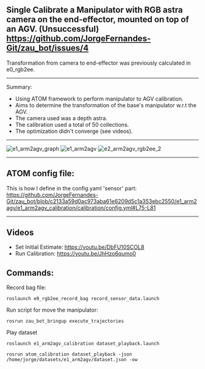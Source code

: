 ## Single Calibrate a Manipulator with RGB astra camera on the end-effector, mounted on top of an AGV. (Unsuccessful) https://github.com/JorgeFernandes-Git/zau_bot/issues/4
Transformation from camera to end-effector was previously calculated in e0_rgb2ee.
_______________________________

Summary: 
* Using ATOM framework to perform manipulator to AGV calibration. 
* Aims to determine the transformation of the base's manipulator w.r.t the AGV.
* The camera used was a depth astra. 
* The calibration used a total of 50 collections.
* The optimization didn't converge (see videos).
_______________________________

![e1_arm2agv_graph](https://user-images.githubusercontent.com/80167550/218805628-258351d5-0e79-447c-b5e4-60f4745cb0d9.png)
![e1_arm2agv](https://user-images.githubusercontent.com/80167550/218804005-4002dbdc-bc06-4bbc-9bda-8e96d2b83538.png)
![e2_arm2agv_rgb2ee_2](https://user-images.githubusercontent.com/80167550/218804070-d13b14cf-8128-4003-8b71-df22493c8a3a.png)
_______________________________

## ATOM config file:
This is how I define in the config.yaml 'sensor' part:
https://github.com/JorgeFernandes-Git/zau_bot/blob/c2133a59d0ac973aba61e6209d5c1a353ebc2550/e1_arm2agv/e1_arm2agv_calibration/calibration/config.yml#L75-L81
_______________________________

## Videos
* Set Initial Estimate: https://youtu.be/DbFU10SCOL8
* Run Calibration: https://youtu.be/JhHzo6qumo0 

## Commands:
Record bag file:

    roslaunch e0_rgb2ee_record_bag record_sensor_data.launch

Run script for move the manipulator:

    rosrun zau_bot_bringup execute_trajectories 

Play dataset

    roslaunch e1_arm2agv_calibration dataset_playback.launch

    rosrun atom_calibration dataset_playback -json /home/jorge/datasets/e1_arm2agv/dataset.json -ow